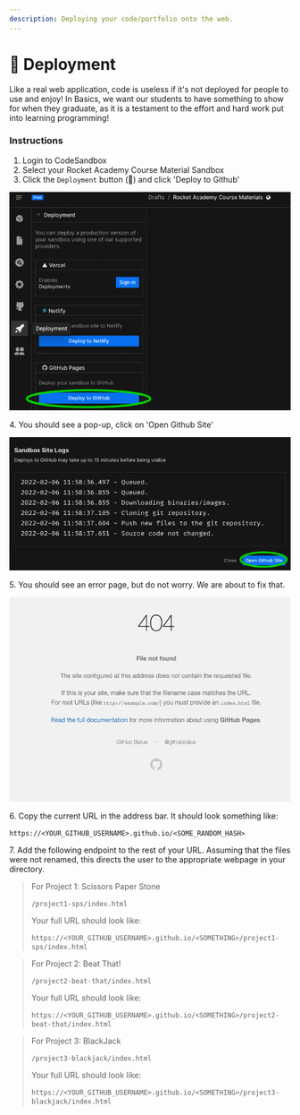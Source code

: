 ```yaml
---
description: Deploying your code/portfolio onto the web.
---
```


# 📩 Deployment

Like a real web application, code is useless if it's not deployed for people to use and enjoy! In Basics, we want our students to have something to show for when they graduate, as it is a testament to the effort and hard work put into learning programming!

### Instructions

1. Login to CodeSandbox
2. Select your Rocket Academy Course Material Sandbox
3. Click the `Deployment` button (:rocket:)  and click  'Deploy to Github'

![Deploying to Github via CodeSandbox](../../.gitbook/assets/deploy.png)

4\. You should see a pop-up, click on 'Open Github Site'

![Opening Github Site](../../.gitbook/assets/openGitHubSite.png)

5\. You should see an error page, but do not worry. We are about to fix that.&#x20;

![Expected Error Message](<../../.gitbook/assets/image (8) (2).png>)

6\. Copy the current URL in the address bar. It should look something like:

```
https://<YOUR_GITHUB_USERNAME>.github.io/<SOME_RANDOM_HASH>
```

7\. Add the following endpoint to the rest of your URL. Assuming that the files were not renamed, this directs the user to the appropriate webpage in your directory.

> For Project 1: Scissors Paper Stone
>
> ```
> /project1-sps/index.html
> ```
>
> Your full URL should look like:&#x20;
>
> ```
> https://<YOUR_GITHUB_USERNAME>.github.io/<SOMETHING>/project1-sps/index.html
> ```
>
>

> For Project 2: Beat That!
>
> ```
> /project2-beat-that/index.html
> ```
>
> Your full URL should look like:
>
> ```
> https://<YOUR_GITHUB_USERNAME>.github.io/<SOMETHING>/project2-beat-that/index.html
> ```
>
>

> For Project 3: BlackJack
>
> ```
> /project3-blackjack/index.html 
> ```
>
> Your full URL should look like:
>
> ```
> https://<YOUR_GITHUB_USERNAME>.github.io/<SOMETHING>/project3-blackjack/index.html 
> ```

